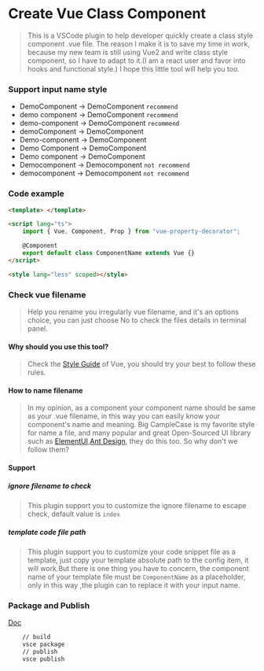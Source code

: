 # Create Vue Class Component

> This is a VSCode plugin to help developer quickly create a class style component .vue file.
> The reason I make it is to save my time in work, because my new team is still using Vue2 and write class style component, so I have to adapt to it.(I am a react user and favor into hooks and functional style.)
> I hope this little tool will help you too.

### Support input name style

-   DemoComponent -> DemoComponent `recommend`
-   demo component -> DemoComponent `recommend`
-   demo-component -> DemoComponent `recommend`
-   demoComponent -> DemoComponent
-   Demo-component -> DemoComponent
-   Demo Component -> DemoComponent
-   Demo component -> DemoComponent
-   Democomponent -> Democomponent `not recommend`
-   democomponent -> Democomponent `not recommend`

### Code example

```html
<template> </template>

<script lang="ts">
	import { Vue, Component, Prop } from "vue-property-decorator";

	@Component
	export default class ComponentName extends Vue {}
</script>

<style lang="less" scoped></style>
```

### Check vue filename

> Help you rename you irregularly vue filename, and it's an options choice,
> you can just choose No to check the files details in terminal panel.

#### Why should you use this tool?

> Check the [Style Guide](https://vuejs.org/v2/style-guide/) of Vue, you should try your best to follow these rules.

#### How to name filename

> In my opinion, as a component your component name should be same as your .vue filename, in this way you can easily know your component's name and meaning.
> Big CampleCase is my favorite style for name a file, and many popular and great Open-Sourced UI library such as [ElementUI](https://element.eleme.io/#/en-US),[Ant Design](https://ant.design/), they do this too. So why don't we follow them?

#### Support 

##### ignore filename to check

> This plugin support you to customize the ignore filename to escape check, default value is `index` 

##### template code file path
> This plugin support you to customize your code snippet file as a template, just copy your template absolute path to the config item, it will work.But there is one thing you have to concern, the component name of your template file must be `ComponentName` as a placeholder, only in this way ,the plugin can to replace it with your input name.

### Package and Publish

[Doc](https://code.visualstudio.com/api/working-with-extensions/publishing-extension)

```bash
    // build
    vsce package
    // publish
    vsce publish
```
